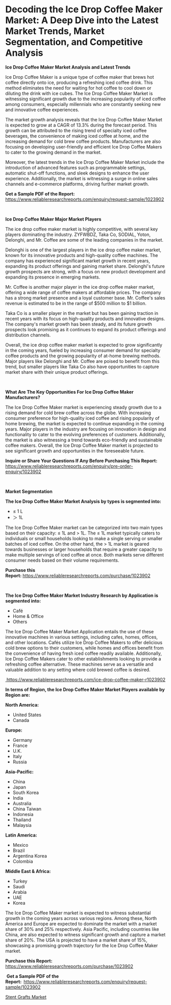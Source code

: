 <p><h1>Decoding the Ice Drop Coffee Maker Market: A Deep Dive into the Latest Market Trends, Market Segmentation, and Competitive Analysis</h1></p><p><strong>Ice Drop Coffee Maker Market Analysis and Latest Trends</strong></p>
<p><p>Ice Drop Coffee Maker is a unique type of coffee maker that brews hot coffee directly onto ice, producing a refreshing iced coffee drink. This method eliminates the need for waiting for hot coffee to cool down or diluting the drink with ice cubes. The Ice Drop Coffee Maker Market is witnessing significant growth due to the increasing popularity of iced coffee among consumers, especially millennials who are constantly seeking new and innovative coffee experiences.</p><p>The market growth analysis reveals that the Ice Drop Coffee Maker Market is expected to grow at a CAGR of 13.3% during the forecast period. This growth can be attributed to the rising trend of specialty iced coffee beverages, the convenience of making iced coffee at home, and the increasing demand for cold brew coffee products. Manufacturers are also focusing on developing user-friendly and efficient Ice Drop Coffee Makers to cater to the growing demand in the market.</p><p>Moreover, the latest trends in the Ice Drop Coffee Maker Market include the introduction of advanced features such as programmable settings, automatic shut-off functions, and sleek designs to enhance the user experience. Additionally, the market is witnessing a surge in online sales channels and e-commerce platforms, driving further market growth.</p></p>
<p><strong>Get a Sample PDF of the Report:&nbsp;</strong> <a href="https://www.reliableresearchreports.com/enquiry/request-sample/1023902">https://www.reliableresearchreports.com/enquiry/request-sample/1023902</a></p>
<p>&nbsp;</p>
<p><strong>Ice Drop Coffee Maker Major Market Players</strong></p>
<p><p>The ice drop coffee maker market is highly competitive, with several key players dominating the industry. ZYFWBDZ, Taka Co, SODIAL, Yoton, Delonghi, and Mr. Coffee are some of the leading companies in the market.</p><p>Delonghi is one of the largest players in the ice drop coffee maker market, known for its innovative products and high-quality coffee machines. The company has experienced significant market growth in recent years, expanding its product offerings and gaining market share. Delonghi's future growth prospects are strong, with a focus on new product development and expanding its presence in emerging markets.</p><p>Mr. Coffee is another major player in the ice drop coffee maker market, offering a wide range of coffee makers at affordable prices. The company has a strong market presence and a loyal customer base. Mr. Coffee's sales revenue is estimated to be in the range of $500 million to $1 billion.</p><p>Taka Co is a smaller player in the market but has been gaining traction in recent years with its focus on high-quality products and innovative designs. The company's market growth has been steady, and its future growth prospects look promising as it continues to expand its product offerings and distribution channels.</p><p>Overall, the ice drop coffee maker market is expected to grow significantly in the coming years, fueled by increasing consumer demand for specialty coffee products and the growing popularity of at-home brewing methods. Major players like Delonghi and Mr. Coffee are poised to benefit from this trend, but smaller players like Taka Co also have opportunities to capture market share with their unique product offerings.</p></p>
<p>&nbsp;</p>
<p><strong>What Are The Key Opportunities For Ice Drop Coffee Maker Manufacturers?</strong></p>
<p><p>The Ice Drop Coffee Maker market is experiencing steady growth due to a rising demand for cold brew coffee across the globe. With increasing consumer preference for high-quality iced coffee and rising popularity of home brewing, the market is expected to continue expanding in the coming years. Major players in the industry are focusing on innovation in design and functionality to cater to the evolving preferences of customers. Additionally, the market is also witnessing a trend towards eco-friendly and sustainable coffee makers. Overall, the Ice Drop Coffee Maker market is projected to see significant growth and opportunities in the foreseeable future.</p></p>
<p><strong>Inquire or Share Your Questions If Any Before Purchasing This Report:</strong> <a href="https://www.reliableresearchreports.com/enquiry/pre-order-enquiry/1023902">https://www.reliableresearchreports.com/enquiry/pre-order-enquiry/1023902</a></p>
<p>&nbsp;</p>
<p><strong>Market Segmentation</strong></p>
<p><strong>The Ice Drop Coffee Maker Market Analysis by types is segmented into:</strong></p>
<p><ul><li>≤ 1 L</li><li>＞ 1L</li></ul></p>
<p><p>The Ice Drop Coffee Maker market can be categorized into two main types based on their capacity: ≤ 1L and > 1L. The ≤ 1L market typically caters to individuals or small households looking to make a single serving or smaller batches of iced coffee. On the other hand, the > 1L market is geared towards businesses or larger households that require a greater capacity to make multiple servings of iced coffee at once. Both markets serve different consumer needs based on their volume requirements.</p></p>
<p><strong>Purchase this Report:&nbsp;</strong><a href="https://www.reliableresearchreports.com/purchase/1023902">https://www.reliableresearchreports.com/purchase/1023902</a></p>
<p>&nbsp;</p>
<p><strong>The Ice Drop Coffee Maker Market Industry Research by Application is segmented into:</strong></p>
<p><ul><li>Café</li><li>Home & Office</li><li>Others </li></ul></p>
<p><p>The Ice Drop Coffee Maker Market Application entails the use of these innovative machines in various settings, including cafes, homes, offices, and other locations. Cafés utilize Ice Drop Coffee Makers to offer delicious cold brew options to their customers, while homes and offices benefit from the convenience of having fresh iced coffee readily available. Additionally, Ice Drop Coffee Makers cater to other establishments looking to provide a refreshing coffee alternative. These machines serve as a versatile and valuable addition to any setting where cold brewed coffee is desired.</p></p>
<p><a href="https://www.reliableresearchreports.com/ice-drop-coffee-maker-r1023902">&nbsp;https://www.reliableresearchreports.com/ice-drop-coffee-maker-r1023902</a></p>
<p><strong>In terms of Region, the Ice Drop Coffee Maker Market Players available by Region are:</strong></p>
<p>
    <p> <strong> North America: </strong>
        <ul>
            <li>United States</li>
            <li>Canada</li>
        </ul>
        </p> 
    <p> <strong> Europe: </strong>
        <ul>
            <li>Germany</li>
            <li>France</li>
            <li>U.K.</li>
            <li>Italy</li>
            <li>Russia</li>
        </ul>
        </p> 
    <p> <strong> Asia-Pacific: </strong>
        <ul>
            <li>China</li>
            <li>Japan</li>
            <li>South Korea</li>
            <li>India</li>
            <li>Australia</li>
            <li>China Taiwan</li>
            <li>Indonesia</li>
            <li>Thailand</li>
            <li>Malaysia</li>
        </ul>
        </p> 
    <p> <strong> Latin America: </strong>
        <ul>
            <li>Mexico</li>
            <li>Brazil</li>
            <li>Argentina Korea</li>
            <li>Colombia</li>
        </ul>
        </p> 
    <p> <strong> Middle East & Africa: </strong>
        <ul>
            <li>Turkey</li>
            <li>Saudi</li>
            <li>Arabia</li>
            <li>UAE</li>
            <li>Korea</li>
        </ul>
    </p>
    </p>
<p><p>The Ice Drop Coffee Maker market is expected to witness substantial growth in the coming years across various regions. Among these, North America and Europe are expected to dominate the market with a market share of 30% and 25% respectively. Asia Pacific, including countries like China, are also expected to witness significant growth and capture a market share of 20%. The USA is projected to have a market share of 15%, showcasing a promising growth trajectory for the Ice Drop Coffee Maker market.</p></p>
<p><strong>Purchase this Report: </strong><a href="https://www.reliableresearchreports.com/purchase/1023902">https://www.reliableresearchreports.com/purchase/1023902</a></p>
<p>&nbsp;<strong>Get a Sample PDF of the Report:&nbsp;&nbsp;</strong><a href="https://www.reliableresearchreports.com/enquiry/request-sample/1023902">https://www.reliableresearchreports.com/enquiry/request-sample/1023902</a></p>
<p><strong></strong></p>
<p><p><a href="https://view.publitas.com/reportprime-1/an-in-depth-analysis-of-the-global-stent-grafts-market-scope-and-its-rapid-growing-5-8-cagr-forcasted-for-period-from-2024-to-2031/">Stent Grafts Market</a></p></p>
